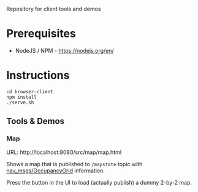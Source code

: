 Repository for client tools and demos

# Prerequisites
* NodeJS / NPM - https://nodejs.org/en/

# Instructions
```
cd browser-client
npm install
./serve.sh
```

## Tools & Demos

### Map
URL: http://localhost:8080/src/map/map.html

Shows a map that is published to `/mapstate` topic with [nav_msgs/OccupancyGrid](http://docs.ros.org/api/nav_msgs/html/msg/OccupancyGrid.html) information.

Press the button in the UI to load (actually publish) a dummy 2-by-2 map.
